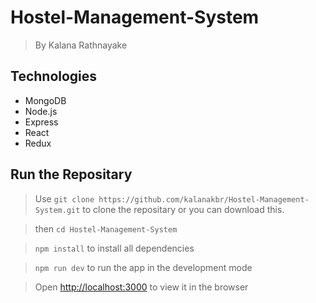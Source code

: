 # Hostel-Management-System

> By Kalana Rathnayake

##  Technologies
*  MongoDB
*  Node.js
*  Express
*  React
*  Redux

##  Run the Repositary

> Use `git clone https://github.com/kalanakbr/Hostel-Management-System.git` to clone the repositary or you can download this.

> then `cd Hostel-Management-System`

> `npm install` to install all dependencies

> `npm run dev` to run the app in the development mode <br>

> Open [http://localhost:3000](http://localhost:3000) to view it in the browser
